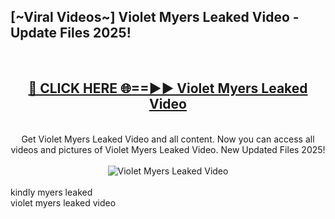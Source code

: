 <h2>[~Viral Videos~] Violet Myers Leaked Video - Update Files 2025!</h2>
<br>
<div align="center">
<h2><a href="https://betterlinks.top/A2PfLJ" rel="nofollow">🔴 CLICK HERE 🌐==►► Violet Myers Leaked Video</a></h2>
<br>
Get Violet Myers Leaked Video and all content. Now you can access all videos and pictures of Violet Myers Leaked Video. New Updated Files 2025!
<br>
<br>
<a href="https://betterlinks.top/A2PfLJ" rel="nofollow" data-target="animated-image.originalLink"><img src="https://i.ibb.co.com/WyWwxjT/player-gif2.gif" alt="Violet Myers Leaked Video" style="max-width: 100%; display: inline-block;" data-target="animated-image.originalImage"></a>
</div>
<br>
kindly myers leaked<br>
violet myers leaked video